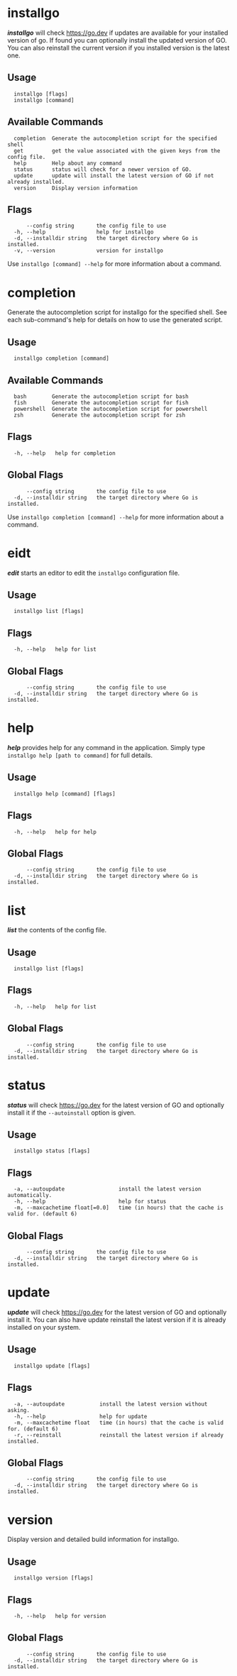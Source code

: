 # installgo

***installgo*** will check <https://go.dev> if updates are available for your installed version of go.  If found you can optionally install the updated version of GO.  You can also reinstall the current version if you installed version is the latest one.

## Usage

```text
  installgo [flags]
  installgo [command]
```

## Available Commands

```text
  completion  Generate the autocompletion script for the specified shell
  get         get the value associated with the given keys from the config file.
  help        Help about any command
  status      status will check for a newer version of GO.
  update      update will install the latest version of GO if not already installed.
  version     Display version information
```

## Flags

```text
      --config string       the config file to use
  -h, --help                help for installgo
  -d, --installdir string   the target directory where Go is installed.
  -v, --version             version for installgo
```

Use `installgo [command] --help` for more information about a command.

# completion

Generate the autocompletion script for installgo for the specified shell.
See each sub-command's help for details on how to use the generated script.

## Usage

```text
  installgo completion [command]
```

## Available Commands

```text
  bash        Generate the autocompletion script for bash
  fish        Generate the autocompletion script for fish
  powershell  Generate the autocompletion script for powershell
  zsh         Generate the autocompletion script for zsh
```

## Flags

```text
  -h, --help   help for completion 
```

## Global Flags

```text
      --config string       the config file to use
  -d, --installdir string   the target directory where Go is installed.
```

Use `installgo completion [command] --help` for more information about a command.

# eidt

***edit*** starts an editor to edit the `installgo` configuration file.

## Usage

```text
  installgo list [flags]
```

## Flags

```text
  -h, --help   help for list
```

## Global Flags

```text
      --config string       the config file to use
  -d, --installdir string   the target directory where Go is installed.
```

# help  

***help*** provides help for any command in the application.  Simply type `installgo help [path to command]` for full details.

## Usage

```text
  installgo help [command] [flags]
```

## Flags

```text
  -h, --help   help for help
```

## Global Flags

```text
      --config string       the config file to use
  -d, --installdir string   the target directory where Go is installed.
```

# list

***list*** the contents of the config file.

## Usage

```text
  installgo list [flags]
```

## Flags

```text
  -h, --help   help for list
```

## Global Flags

```text
      --config string       the config file to use
  -d, --installdir string   the target directory where Go is installed.
```

# status

***status*** will check <https://go.dev> for the latest version of GO and optionally install it if the `--autoinstall` option is given.

## Usage

```text
  installgo status [flags]
```

## Flags

```text
  -a, --autoupdate                 install the latest version automatically.
  -h, --help                       help for status
  -m, --maxcachetime float[=0.0]   time (in hours) that the cache is valid for. (default 6)
```

## Global Flags

```text
      --config string       the config file to use
  -d, --installdir string   the target directory where Go is installed.
```

# update  

***update*** will check <https://go.dev> for the latest version of GO and optionally install it.  You can also have update reinstall the latest version if it is already installed on your system.

## Usage

```text
  installgo update [flags]
```

## Flags

```text
  -a, --autoupdate           install the latest version without asking.
  -h, --help                 help for update
  -m, --maxcachetime float   time (in hours) that the cache is valid for. (default 6)
  -r, --reinstall            reinstall the latest version if already installed.
```

## Global Flags

```text
      --config string       the config file to use
  -d, --installdir string   the target directory where Go is installed.
```

# version

Display version and detailed build information for installgo.

## Usage

```text
  installgo version [flags]
```

## Flags

```text
  -h, --help   help for version
```

## Global Flags

```text
      --config string       the config file to use
  -d, --installdir string   the target directory where Go is installed.
```

